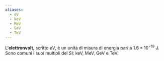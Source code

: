```yaml
---
aliases:
  - eV
  - keV
  - MeV
  - GeV
  - TeV
---
```

L'**elettronvolt**, scritto *eV*, è un unità di misura di energia pari a $1.6\times10^{-19}$ J. Sono comuni i suoi multipli del SI: keV, MeV, GeV e TeV.